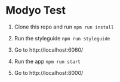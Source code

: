 # Modyo Test

1. Clone this repo and run 
``` npm run install ```

2. Run the styleguide 
``` npm run styleguide ```

3. Go to http://localhost:6060/
4. Run the app
``` npm run start ```
5. Go to  http://localhost:8000/
 